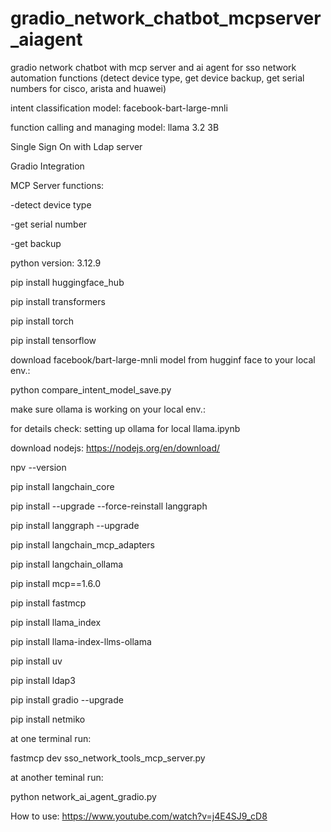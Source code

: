 # gradio_network_chatbot_mcpserver_aiagent

gradio network chatbot with mcp server and ai agent for sso network automation functions (detect device type, get device backup, get serial numbers for cisco, arista and huawei)

intent classification model: facebook-bart-large-mnli

function calling and managing model: llama 3.2 3B

Single Sign On with Ldap server

Gradio Integration

MCP Server functions:

-detect device type

-get serial number

-get backup

python version: 3.12.9

pip install huggingface_hub

pip install transformers

pip install torch

pip install tensorflow

download facebook/bart-large-mnli model from hugginf face to your local env.:

python compare_intent_model_save.py

make sure ollama is working on your local env.:

for details check: setting up ollama for local llama.ipynb

download nodejs: https://nodejs.org/en/download/

npv --version

pip install langchain_core

pip install --upgrade --force-reinstall langgraph

pip install langgraph --upgrade 

pip install langchain_mcp_adapters 

pip install langchain_ollama 

pip install mcp==1.6.0

pip install fastmcp

pip install llama_index

pip install llama-index-llms-ollama 

pip install uv

pip install ldap3

pip install gradio --upgrade

pip install netmiko

at one terminal run:

fastmcp dev sso_network_tools_mcp_server.py

at another teminal run:

python network_ai_agent_gradio.py

How to use: https://www.youtube.com/watch?v=j4E4SJ9_cD8

